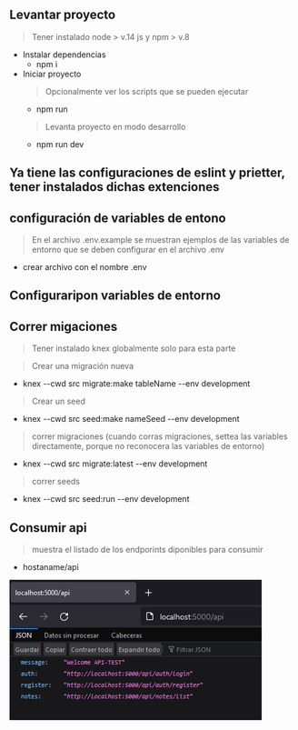 ## Levantar proyecto 
> Tener instalado node > v.14 js y npm > v.8
* Instalar dependencias 
     * npm i
* Iniciar proyecto 
    > Opcionalmente  ver los scripts que se pueden ejecutar
    * npm run
    > Levanta proyecto en modo desarrollo
    * npm run dev 

## Ya tiene las configuraciones de eslint y prietter, tener instalados dichas extenciones

## configuración de variables de entono
 > En el archivo .env.example se muestran ejemplos de las variables de entorno que se deben  configurar en el archivo .env
  * crear archivo con el nombre .env

## Configuraripon  variables de entorno

## Correr migaciones
> Tener instalado knex globalmente solo para esta parte

> Crear una migración nueva
   * knex --cwd src migrate:make tableName --env development
> Crear un seed
   * knex --cwd src seed:make nameSeed --env development
> correr migraciones (cuando corras migraciones, settea las variables directamente, porque no reconocera las variables de entorno)
   * knex --cwd src migrate:latest --env development
> correr seeds
   * knex --cwd src seed:run --env development

## Consumir api
 > muestra el listado de los endporints diponibles para consumir
   * hostaname/api
   <img src="./src/assets/endpoints-api.png" alt="My api"/>
